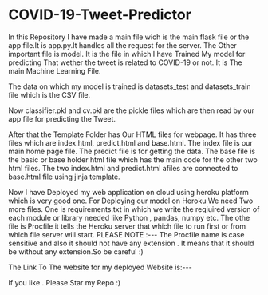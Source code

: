 # COVID-19-Tweet-Predictor

In this Repository I have made a main file wich is the main flask file or the app file.It is app.py.It handles all the request for the server.
The Other important file is model. It is the file in which I have Trained My model for predicting That wether the tweet is related to COVID-19 or not.
It is The main Machine Learning File.

The data on which my model is trained is datasets_test and datasets_train file which is the CSV file.

Now classifier.pkl and cv.pkl are the pickle files which are then read by our app file for predicting the Tweet.

After that the Template Folder has Our HTML files for webpage. It has three files which are index.html, predict.html and base.html. 
The index file is our main home page file.
The predict file is for getting the data. 
The base file is the basic or base holder html file which has the main code for the other two html files.
The two index.html and predict.html afiles are connected to base.html file using jinja template.

Now I have Deployed my web application on cloud using heroku platform which is very good one. 
For Deploying our model on Heroku We need Two more files. 
One is requirements.txt in which we write the reqiuired version of each module or library needed like Python , pandas, numpy etc.
The othe file is Procfile it tells the Heroku server that which file to run first or from which file server will start. 
PLEASE NOTE :--- The Procfile name is case sensitive and also it should not have any extension . 
It means that it should be without any extension.So be careful :)

The Link To The website for my deployed Website is:--- 

If you like . Please Star my Repo :)
